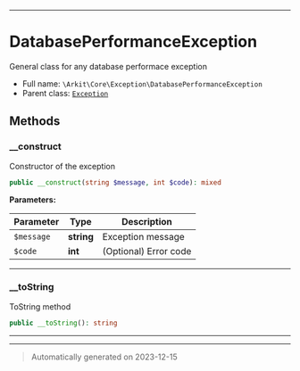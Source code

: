 ***

# DatabasePerformanceException

General class for any database performace exception



* Full name: `\Arkit\Core\Exception\DatabasePerformanceException`
* Parent class: [`Exception`](../../../Exception.md)




## Methods


### __construct

Constructor of the exception

```php
public __construct(string $message, int $code): mixed
```








**Parameters:**

| Parameter | Type | Description |
|-----------|------|-------------|
| `$message` | **string** | Exception message |
| `$code` | **int** | (Optional) Error code |





***

### __toString

ToString method

```php
public __toString(): string
```












***


***
> Automatically generated on 2023-12-15
